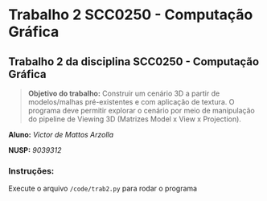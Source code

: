 
# Trabalho 2 SCC0250 - Computação Gráfica

## Trabalho 2 da disciplina SCC0250 - Computação Gráfica

>**Objetivo do trabalho:**
Construir um cenário 3D a partir de modelos/malhas pré-existentes e com aplicação de
textura. O programa deve permitir explorar o cenário por meio de manipulação do pipeline
de Viewing 3D (Matrizes Model x View x Projection).


**Aluno:** *Victor de Mattos Arzolla*

**NUSP:** *9039312*

### Instruções:

Execute o arquivo ```/code/trab2.py``` para rodar o programa
